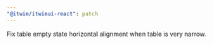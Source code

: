 ```yaml
---
"@itwin/itwinui-react": patch
---
```


Fix table empty state horizontal alignment when table is very narrow.
